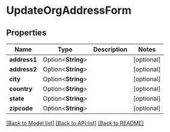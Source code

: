 # UpdateOrgAddressForm

## Properties

Name | Type | Description | Notes
------------ | ------------- | ------------- | -------------
**address1** | Option<**String**> |  | [optional]
**address2** | Option<**String**> |  | [optional]
**city** | Option<**String**> |  | [optional]
**country** | Option<**String**> |  | [optional]
**state** | Option<**String**> |  | [optional]
**zipcode** | Option<**String**> |  | [optional]

[[Back to Model list]](../README.md#documentation-for-models) [[Back to API list]](../README.md#documentation-for-api-endpoints) [[Back to README]](../README.md)


